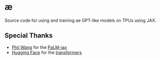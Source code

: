 # æ
Source code for using and training ae GPT-like models on TPUs using JAX.

## Special Thanks
- [Phil Wang](https://github.com/lucidrains) for the [PaLM-jax](https://github.com/lucidrains/PaLM-jax)
- [Hugging Face](https://huggingface.co/) for the [transformers](https://github.com/huggingface/transformers)